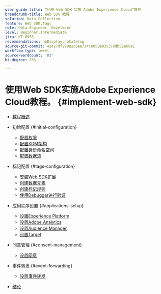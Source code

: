 ```yaml
---
user-guide-title: “利用 Web SDK 实施 Adobe Experience Cloud”教程
breadcrumb-title: Web SDK 教程
solution: Data Collection
feature: Web SDK,Tags
role: Data Engineer, Developer
level: Beginner,Intermediate
jira: KT-6953
recommendations: noDisplay,noCatalog
source-git-commit: 42427df298e2c5ae734ce050e935378db51e66a1
workflow-type: tm+mt
source-wordcount: '81'
ht-degree: 25%

---
```



# 使用Web SDK实施Adobe Experience Cloud教程。 {#implement-web-sdk}

+ [教程概述](overview.md)
+ 初始配置 {#initial-configuration}
   + [配置权限](configure-permissions.md)
   + [配置XDM架构](configure-schemas.md)
   + [配置身份命名空间](configure-identities.md)
   + [配置数据流](configure-datastream.md)

+ 标记配置 {#tags-configuration}
   + [安装Web SDK扩展](install-web-sdk.md)
   + [创建数据元素](create-data-elements.md)
   + [创建标记规则](create-tag-rule.md)
   + [使用Debugger进行验证](validate-with-debugger.md)

+ 应用程序设置 {#applications-setup}
   + [设置Experience Platform](setup-experience-platform.md)
   + [设置Adobe Analytics](setup-analytics.md)
   + [设置Audience Manager](setup-audience-manager.md)
   + [设置Target](setup-target.md)

+ 同意管理 {#consent-management}
   + [设置同意](setup-consent.md)

+ 事件转发 {#event-forwarding}
   + [设置事件转发](setup-event-forwarding.md)

+ [结论](conclusion.md)

